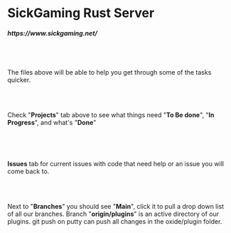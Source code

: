 <h1 data-mce->SickGaming Rust Server<br>
</h1>
<h5 data-mce->https://www.sickgaming.net/<br>
</h5>
<br>
<br>
<p>The files above will be able to help you get through some of the tasks quicker.<br>
</p>
<br>
<br>
<p>Check "<strong>Projects</strong>" tab above to see what things need "<strong>To Be done</strong>", "<strong>In Progress</strong>", and what's "<strong>Done</strong>"<br>
</p>
<br>
<p><br>
</p>
<p><strong>Issues</strong> tab for current issues with code that need help or an issue you will come back to.<br>
</p>
<br>
<br>
<p>Next to "<strong>Branches</strong>" you should see "<strong>Main</strong>", click it to pull a drop down list of all our branches. Branch "<strong>origin/plugins</strong>" is an active directory of our plugins. git push on putty can push all changes in the oxide/plugin folder.</p>
